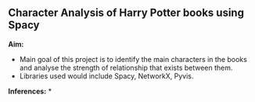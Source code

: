 **Character Analysis of Harry Potter books using Spacy**
---------------------------------------------------------------
**Aim:**
* Main goal of this project is to identify the main characters in the books and analyse the strength of relationship that exists between them.
* Libraries used would include Spacy, NetworkX, Pyvis.

**Inferences:**
* 
